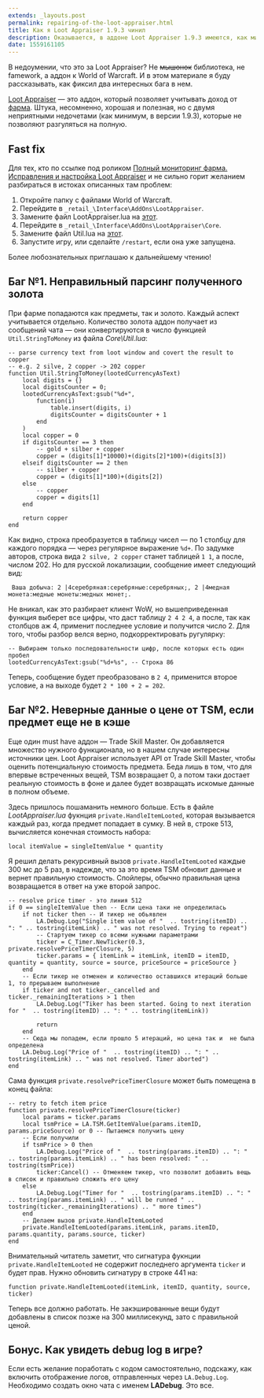 ```yaml
---
extends: _layouts.post
permalink: repairing-of-the-loot-appraiser.html
title: Как я Loot Appraiser 1.9.3 чинил
description: Оказывается, в аддоне Loot Appraiser 1.9.3 имеются, как минимум, две ошибки и я расскажу, как их исправить. 
date: 1559161105
---
```


В недоумении, что это за Loot Appraiser? Не <del>мышонок</del> библиотека, не famework, а аддон к World of Warcraft. И в
этом материале я буду рассказывать, как фиксил два интересных бага в нем.

<!--more-->

[Loot Appraiser](https://wow.curseforge.com/projects/lootappraiser) &mdash; это аддон, который позволяет учитывать доход
от [фарма](https://ru.wikipedia.org/wiki/%D0%A4%D0%B0%D1%80%D0%BC%D0%B5%D1%80_(MMORPG)). Штука, несомненно, хорошая и
полезная, но с двумя неприятными недочетами (как минимум, в версии 1.9.3), которые не позволяют разгуляться на полную.

<h2 id="fast-fix">Fast fix</h2>

Для тех, кто по ссылке под роликом [Полный мониторинг фарма. Исправления и настройка Loot Appraiser](https://youtu.be/fptQnrpQvtA)
и не сильно горит желанием разбираться в истоках описанных там проблем:

1. Откройте папку c файлами World of Warcraft.
2. Перейдите в `_retail_\Interface\AddOns\LootAppraiser`.
3. Замените файл <span class="important">LootAppraiser.lua</span> на [этот](/assets/files/repairing-of-the-loot-appraiser/LootAppraiser.lua).
4. Перейдите в `_retail_\Interface\AddOns\LootAppraiser\Core`.
5. Замените файл <span class="important">Util.lua</span> на [этот](/assets/files/repairing-of-the-loot-appraiser/Util.lua).
6. Запустите игру, или сделайте `/restart`, если она уже запущена.

Более любознательных приглашаю к дальнейшему чтению!

## Баг №1. Неправильный парсинг полученного золота

При фарме попадаются как предметы, так и золото. Каждый аспект учитывается отдельно. Количество золота аддон получает из
сообщений чата &mdash; они конвертируются в число функцией `Util.StringToMoney` из файла _Core\Util.lua_:

```
-- parse currency text from loot window and covert the result to copper
-- e.g. 2 silve, 2 copper -> 202 copper
function Util.StringToMoney(lootedCurrencyAsText)
    local digits = {}
    local digitsCounter = 0;
    lootedCurrencyAsText:gsub("%d+",
        function(i)
            table.insert(digits, i)
            digitsCounter = digitsCounter + 1
        end
    )
    local copper = 0
    if digitsCounter == 3 then
        -- gold + silber + copper
        copper = (digits[1]*10000)+(digits[2]*100)+(digits[3])
    elseif digitsCounter == 2 then
        -- silber + copper
        copper = (digits[1]*100)+(digits[2])
    else
        -- copper
        copper = digits[1]
    end

    return copper
end
```

Как видно, строка преобразуется в таблицу чисел &mdash; по 1 столбцу для каждого порядка &mdash; через регулярное
выражение `%d+`. По задумке авторов, строка вида `2 silve, 2 copper` станет таблицей `1 1`, а после, числом 202. Но для
русской локализации, сообщение имеет следующий вид:

```
 Ваша добыча: 2 |4серебряная:серебряные:серебряных;, 2 |4медная монета:медные монеты:медных монет;.
```

Не вникал, как это разбирает клиент WoW, но вышеприведенная функция выберет все цифры, что даст таблицу `2 4 2 4`, а
после, так как столбцов аж 4, применит последнее условие и получится число 2. Для того, чтобы разбор велся верно,
подкорректировать ругулярку:
```
-- Выбираем только последовательности цифр, после которых есть один пробел
lootedCurrencyAsText:gsub("%d+%s", -- Строка 86
```

Теперь, сообщение будет преобразовано в `2 4`, применится второе условие, а на выходе будет `2 * 100 + 2 = 202`.

## Баг №2. Неверные данные о цене от TSM, если предмет еще не в кэше

Еще один must have аддон &mdash; Trade Skill Master. Он добавляется множество нужного функционала, но в нашем случае
интересны источники цен. Loot Appraiser использует API от Trade Skill Master, чтобы оценить потенциальную стоимость
предмета. Беда лишь в том, что для впервые встреченных вещей, TSM возвращает 0, а потом таки достает реальную стоимость
в фоне и далее будет возвращать искомые данные в полном объеме.

Здесь пришлось пошаманить немного больше. Есть в файле _LootAppraiser.lua_ фукнция `private.HandleItemLooted`, которая
вызывается каждый раз, когда предмет попадает в сумку. В ней в, строке 513, вычисляется конечная стоимость набора:

```
local itemValue = singleItemValue * quantity
```

Я решил делать рекурсивный вызов `private.HandleItemLooted` каждые 300 мс до 5 раз, в надежде, что за это время TSM
обновит данные и вернет правильную стоимость. Спойлеры, обычно правильная цена возвращается в ответ на уже второй
запрос.

```
-- resolve price timer - это линия 512
if 0 == singleItemValue then -- Если цена таки не определилась
    if not ticker then -- И тикер не обьявлен
        LA.Debug.Log("Single item value of "  .. tostring(itemID) .. ": " .. tostring(itemLink) .. " was not resolved. Trying to repeat")
        -- Стартуем тикер со всеми нужными параметрами
        ticker = C_Timer.NewTicker(0.3, private.resolvePriceTimerClosure, 5)
        ticker.params = { itemLink = itemLink, itemID = itemID, quantity = quantity, source = source, priceSource = priceSource }
    end
    -- Если тикер не отменен и количество оставшихся итераций больше 1, то прерываем выполнение
    if ticker and not ticker._cancelled and ticker._remainingIterations > 1 then
        LA.Debug.Log("Tiker has been started. Going to next iteration for "  .. tostring(itemID) .. ": " .. tostring(itemLink))

        return
    end
    -- Сюда мы попадем, если прошло 5 итераций, но цена так и  не была определена
    LA.Debug.Log("Price of "  .. tostring(itemID) .. ": " .. tostring(itemLink) .. " was not resolved. Timer aborted")
end
```

Сама функция `private.resolvePriceTimerClosure` может быть помещена в конец файла:

```
-- retry to fetch item price
function private.resolvePriceTimerClosure(ticker)
	local params = ticker.params
	local tsmPrice = LA.TSM.GetItemValue(params.itemID, params.priceSource) or 0 -- Пытаемся получить цену
    -- Если получили
	if tsmPrice > 0 then
		LA.Debug.Log("Price of "  .. tostring(params.itemID) .. ": " .. tostring(params.itemLink) .. " has been resolved: " .. tostring(tsmPrice))
		ticker:Cancel() -- Отменяем тикер, что позволит добавить вещь в список и правильно сложить его цену
	else
		LA.Debug.Log("Timer for "  .. tostring(params.itemID) .. ": " .. tostring(params.itemLink) .. " will be runned " .. tostring(ticker._remainingIterations) .. " more times")
	end
	-- Делаем вызов private.HandleItemLooted
	private.HandleItemLooted(params.itemLink, params.itemID, params.quantity, params.source, ticker)
end
```

Внимательный читатель заметит, что сигнатура фукнции `private.HandleItemLooted` не содержит последнего аргумента
`ticker` и будет прав. Нужно обновить сигнатуру в строке 441 на:

```
function private.HandleItemLooted(itemLink, itemID, quantity, source, ticker)
```

Теперь все должно работать. Не закэшированные вещи будут добавлены в список позже на 300 миллисекунд, зато с правильной
ценой.

## Бонус. Как увидеть debug log в игре?

Если есть желание поработать с кодом самостоятельно, подскажу, как включить отображение логов, отправленных через
`LA.Debug.Log`. Необходимо создать окно чата с именем **LADebug**. Это все.